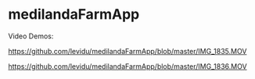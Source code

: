 # medilandaFarmApp

Video Demos: 

https://github.com/levidu/medilandaFarmApp/blob/master/IMG_1835.MOV

https://github.com/levidu/medilandaFarmApp/blob/master/IMG_1836.MOV
